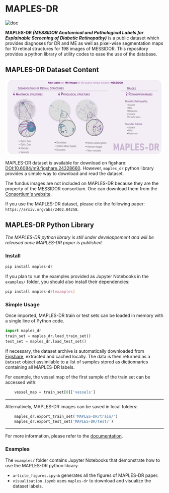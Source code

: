 # MAPLES-DR

[![doc](https://github.com/LIV4D/MAPLES-DR/actions/workflows/documentation.yml/badge.svg?branch=dev)](https://liv4d.github.io/MAPLES-DR/index.html)

**MAPLES-DR _(MESSIDOR Anatomical and Pathological Labels for Explainable Screening of Diabetic Retinopathy)_** is a public dataset which provides diagnoses for DR and ME as well as pixel-wise segmentation maps for 10 retinal structures for 198 images of MESSIDOR. This repository provides a python library of utility codes to ease the use of the database.

## MAPLES-DR Dataset Content
![Overview of the content of the MAPLES-DR dataset.](docs/source/_static/MAPLES-DR_Overview.svg)

MAPLES-DR dataset is available for download on figshare: [DOI:10.6084/m9.figshare.24328660](https://doi.org/10.6084/m9.figshare.24328660). However, `maples_dr` python library provides a simple way to download and read the dataset.

The fundus images are not included on MAPLES-DR because they are the property of the MESSIDOR consortium. One can download them from the [Consortium's website](https://www.adcis.net/fr/logiciels-tiers/messidor-fr/).

If you use the MAPLES-DR dataset, please cite the following paper:
```https://arxiv.org/abs/2402.04258```.

## MAPLES-DR Python Library

_The MAPLES-DR python library is still under developpement and will be released once MAPLES-DR paper is published._

### Install

```bash
pip install maples-dr
```

If you plan to run the examples provided as Jupyter Notebooks in the `examples/` folder, you should 
also install their dependencies:
```bash
pip install maples-dr[examples]
```

### Simple Usage
Once imported, MAPLES-DR train or test sets can be loaded in memory with a single line of Python code.

```python
import maples_dr
train_set = maples_dr.load_train_set()
test_set = maples_dr.load_test_set()
```

If necessary, the dataset archive is automatically downloaded from [Figshare](https://doi.org/10.6084/m9.figshare.24328660), extracted and cached locally. The data is then returned as a `Dataset` object assimilable to a list of samples stored as dictionnaries containing all MAPLES-DR labels. 

For example, the vessel map of the first sample of the train set can be accessed with:

```python
    vessel_map = train_set[0]['vessels']
```

---

Alternatively, MAPLES-DR images can be saved in local folders:

```python
    maples_dr.export_train_set('MAPLES-DR/train/')
    maples_dr.export_test_set('MAPLES-DR/test/')
```

---

For more information, please refer to the [documentation](https://liv4d.github.io/MAPLES-DR/index.html).

### Examples
The `examples/` folder contains Jupyter Notebooks that demonstrate how to use the MAPLES-DR python library.
 - `article_figures.ipynb` generates all the figures of MAPLES-DR paper.
 - `visualisation.ipynb` uses `maples-dr` to download and visualize the dataset labels.
